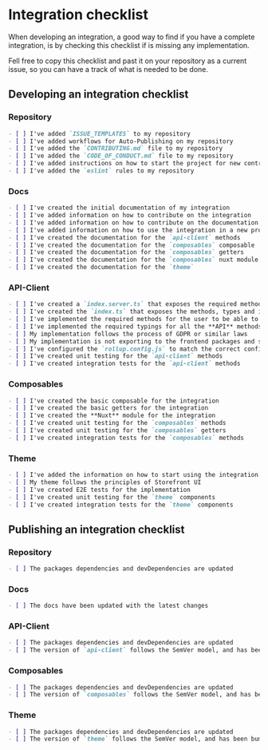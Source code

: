  # Integration checklist
 
When developing an integration, a good way to find if you have a complete integration, is by checking this checklist if is missing any implementation. 

Fell free to copy this checklist and past it on your repository as a current issue, so you can have a track of what is needed to be done.

## Developing an integration checklist

### Repository
```md
- [ ] I've added `ISSUE_TEMPLATES` to my repository 
- [ ] I've added workflows for Auto-Publishing on my repository
- [ ] I've added the `CONTRIBUTING.md` file to my repository
- [ ] I've added the `CODE_OF_CONDUCT.md` file to my repository
- [ ] I've added instructions on how to start the project for new contributors on the `README.md` file
- [ ] I've added the `eslint` rules to my repository
```

### Docs
```md
- [ ] I've created the initial documentation of my integration
- [ ] I've added information on how to contribute on the integration
- [ ] I've added information on how to contribute on the documentation
- [ ] I've added information on how to use the integration in a new project in my documentation
- [ ] I've created the documentation for the `api-client` methods
- [ ] I've created the documentation for the `composables` composable
- [ ] I've created the documentation for the `composables` getters
- [ ] I've created the documentation for the `composables` nuxt module options
- [ ] I've created the documentation for the `theme`
```
### API-Client
```md
- [ ] I've created a `index.server.ts` that exposes the required methods
- [ ] I've created the `index.ts` that exposes the methods, types and interfaces of the `api-client`
- [ ] I've implemented the required methods for the user to be able to use the integration
- [ ] I've implemented the required typings for all the **API** methods that are being exposed
- [ ] My implementation follows the process of GDPR or similar laws
- [ ] My implementation is not exporting to the frontend packages and services required only by the backend
- [ ] I've configured the `rollup.config.js` to match the correct configuration for the `index.server.ts` and `index.ts`
- [ ] I've created unit testing for the `api-client` methods
- [ ] I've created integration tests for the `api-client` methods
```

### Composables
```md
- [ ] I've created the basic composable for the integration
- [ ] I've created the basic getters for the integration
- [ ] I've created the **Nuxt** module for the integration
- [ ] I've created unit testing for the `composables` methods
- [ ] I've created unit testing for the `composables` getters
- [ ] I've created integration tests for the `composables` methods
```
### Theme
```md
- [ ] I've added the information on how to start using the integration on the `README.md` file
- [ ] My theme follows the principles of Storefront UI
- [ ] I've created E2E tests for the implementation
- [ ] I've created unit testing for the `theme` components
- [ ] I've created integration tests for the `theme` components
```

## Publishing an integration checklist

### Repository
```md
- [ ] The packages dependencies and devDependencies are updated
```
### Docs
```md
- [ ] The docs have been updated with the latest changes
```
### API-Client
```md
- [ ] The packages dependencies and devDependencies are updated
- [ ] The version of `api-client` follows the SemVer model, and has been bumped
```
### Composables
```md
- [ ] The packages dependencies and devDependencies are updated
- [ ] The version of `composables` follows the SemVer model, and has been bumped
```
### Theme
```md
- [ ] The packages dependencies and devDependencies are updated
- [ ] The version of `theme` follows the SemVer model, and has been bumped
```
